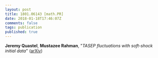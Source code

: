 ```yaml
---
layout: post
title: 1801.06143 [math.PR]
date: 2018-01-18T17:46:07Z
comments: false
tags: publication
published: true
---
```


<b>Jeremy Quastel</b>, <b>Mustazee Rahman</b>, "<i>TASEP fluctuations with soft-shock initial data</i>" ([arXiv](http://arxiv.org/abs/1801.06143v2))
